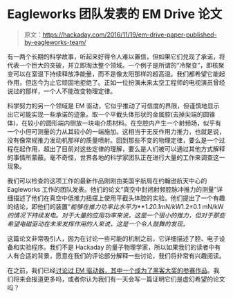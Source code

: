 # Eagleworks 团队发表的 EM Drive 论文

> 原文：<https://hackaday.com/2016/11/19/em-drive-paper-published-by-eagleworks-team/>

有一两个长期的科学故事，听起来好得令人难以置信，但如果它们兑现了承诺，将代表一个巨大的突破，并立即淘汰整个领域。一个例子是所谓的“冷聚变”，即核聚变可以在室温下持续释放净能量，而不是像太阳那样的超高温。我们都希望它能起作用，但迄今为止它顽固地拒绝了。正如一位扮演未来太空工程师的电视演员曾经说过的那样，一个人不能改变物理定律。


科学努力的另一个领域是 EM 驱动，它似乎推动了可信度的界限，但谨慎地显示出它可能实现一些承诺的迹象。取一个平截头体形状的金属腔(去掉尖端的圆锥体)，在较小的圆形端内侧放一块电介质材料。在空腔内产生一个射频场，似乎有一个小但可测量的力从其较小的一端施加。这相当于无反作用力推力，也就是说，没有像常规推力发动机那样的质量喷射。回到那些不变的物理定律，要么是一个过程在起作用，超出了目前对这些定律的理解，要么是人们被可以通过其他方式解释的事情所蒙蔽。毫不奇怪，世界各地的科学家团队正在进行大量的工作来调查这一现象。

我们可以检查的这项工作的最新作品刚刚由美国宇航局在约翰逊航天中心的 Eagleworks 工作的团队发表。他们的论文“真空中封闭射频腔脉冲推力的测量”详细描述了他们在真空中低推力扭摆上使用平截头体腔的实验。他们提出了一个有趣的结论，即他们的装置“*能够在推力功率比水平为**1.20.1mN/kW*1.2±0.1 mN/kW*的情况下持续发电。对于大量的应用功率来说，这是一个很小的推力，但对于那些希望电磁驱动在未来发挥作用的人来说，这是一个令人鼓舞的发现。*

这篇论文非常吸引人，因为在讨论一些可能的机制之前，它详细描述了腔、电子设备和实验程序。我们不是 Hackaday 的量子物理学家，所以如果我们的读者中有人有合适的背景，愿意在我们的评论部分解释一些讨论，我们将非常有兴趣阅读。

在之前，我们已经[讨论过 EM 驱动器，其中一个](http://hackaday.com/2015/08/19/the-em-drive-might-not-work-but-we-get-helicarriers-if-it-does/)[成为了黑客大奖的参赛作品](http://hackaday.com/2015/05/08/hackaday-prize-entry-an-em-drive/)。我们将来会报道更多吗，或者你认为我们有一天会写一篇证明它们是虚幻希望的论文吗？